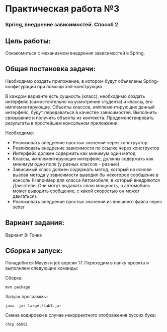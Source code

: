 # Практическая работа №3
### Spring, внедрение зависимостей. Способ 2
## Цель работы: 
Ознакомиться с механизмом внедрения зависимостей в Spring.
## Общая постановка задачи:

Необходимо создать приложение, в котором будут объявлены Spring-конфигурации при помощи xml-конструкций 

В каждом варианте есть сущность (класс), необходимо создать интерфейс (самостоятельно на усмотрение студента) и классы, его имплементирующие. Объекты классов, имплементирующих данный интерфейс, будут передаваться в качестве зависимостей. Выполнить связывание и получить объекты из контекста. Продемонстрировать результаты в простейшем консольном приложении.

Необходимо:

 - Реализовать внедрение простых значений через конструктор
 - Реализовать внедрение зависимости по ссылке через конструктор
 - Интерфейс должен содержать как минимум один метод
 - Классы, имплементирующие интерфейс, должны содержать как минимум одно поле (у разных классов - разные)
 - Зависимый класс должен содержать метод, который на основе вызова метода у зависимости выводил бы некоторое сообщение в консоль (Например для класса Автомобиля, в который внедряются Двигатели. Они могут выдавать свою мощность, а автомобиль может выводить сообщение, с какой скоростью он может двигаться).
 - Реализовать внедрение простых значений из внешнего файла через setter

## Вариант задания:
Вариант 8: Гонка

## Сборка и запуск:

Понадобится Maven и jdk версии 17. Переходим в папку проекта и выполняем следующие команды:

Сборка:
```
mvn package
```
Запуск программы:
```
java -jar target/Lab3.jar 
```
Смена кодировки в случае некорректного отображения руссих букв:
```
chcp 65001
```

